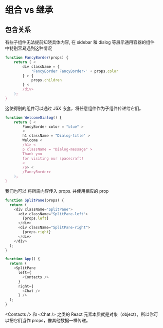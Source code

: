 # 组合 vs 继承

## 包含关系

有些子组件无法提前知晓具体内容, 在 sidebar 和 dialog 等展示通用容器的组件中特别容易遇到这种情况

``` js
function FancyBorder(props) {
    return ( <
        div className = {
            'FancyBorder FancyBorder-' + props.color
        } > {
            props.children
        } <
        /div>
    );
}
```

这使得别的组件可以通过 JSX 嵌套，将任意组件作为子组件传递给它们。

``` js
function WelcomeDialog() {
    return ( <
        FancyBorder color = "blue" >
        <
        h1 className = "Dialog-title" >
        Welcome <
        /h1> <
        p className = "Dialog-message" >
        Thank you
        for visiting our spacecraft!
        <
        /p> <
        /FancyBorder>
    );
}
```

我们也可以 将所需内容传入 props. 并使用相应的 prop

```js
function SplitPane(props) {
  return (
    <div className="SplitPane">
      <div className="SplitPane-left">
        {props.left}
      </div>
      <div className="SplitPane-right">
        {props.right}
      </div>
    </div>
  );
}

function App() {
  return (
    <SplitPane
      left={
        <Contacts />
      }
      right={
        <Chat />
      } />
  );
}
```

\<Contacts /> 和 \<Chat /> 之类的 React 元素本质就是对象（object），所以你可以把它们当作 props，像其他数据一样传递。
